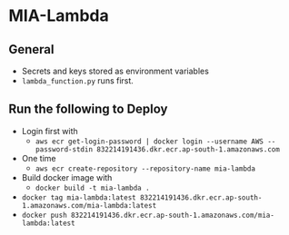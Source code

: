 # MIA-Lambda
## General
* Secrets and keys stored as environment variables 
* `lambda_function.py` runs first.

## Run the following to Deploy
* Login first with 
    * `aws ecr get-login-password | docker login --username AWS --password-stdin 832214191436.dkr.ecr.ap-south-1.amazonaws.com`
* One time 
    * `aws ecr create-repository --repository-name mia-lambda`
* Build docker image with 
    * `docker build -t mia-lambda .`
* `docker tag mia-lambda:latest 832214191436.dkr.ecr.ap-south-1.amazonaws.com/mia-lambda:latest`
* `docker push 832214191436.dkr.ecr.ap-south-1.amazonaws.com/mia-lambda:latest`